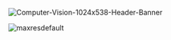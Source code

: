 
![Computer-Vision-1024x538-Header-Banner](https://user-images.githubusercontent.com/61903132/116754988-8238ac80-aa2b-11eb-84d5-09b74de8bd60.png)

![maxresdefault](https://user-images.githubusercontent.com/61903132/116755702-a2b53680-aa2c-11eb-9178-3fc38c8f96cb.png)

